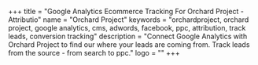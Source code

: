 +++
title = "Google Analytics Ecommerce Tracking For Orchard Project - Attributio"
name = "Orchard Project"
keywords = "orchardproject, orchard project, google analytics, cms, adwords, facebook, ppc, attribution, track leads, conversion tracking"
description = "Connect Google Analytics with Orchard Project to find our where your leads are coming from. Track leads from the source - from search to ppc."
logo = ""
+++
